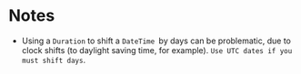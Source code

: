 # Notes
- Using a `Duration` to shift a `DateTime `by days can be problematic, due to clock shifts (to daylight saving time, for example). `Use UTC dates if you must shift days`.
